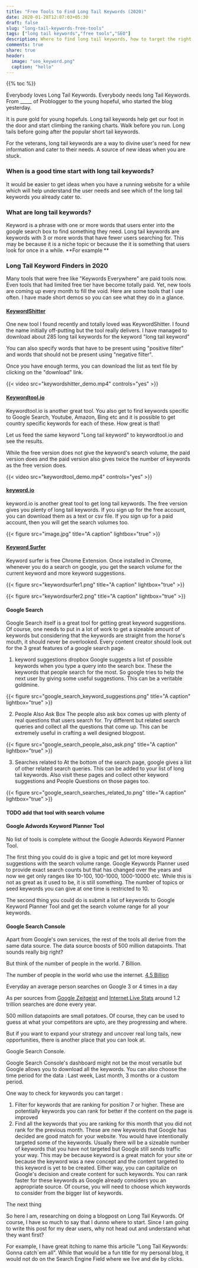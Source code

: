 ```yaml
---
title: "Free Tools to Find Long Tail Keywords (2020)"
date: 2020-01-28T12:07:03+05:30
draft: false
slug: "long-tail-keywords-free-tools"
tags: ["long tail keywords","free tools","SEO"]
description: Where to find long tail keywords, how to target the right keywords at the right demographic and how to effectively use long tail keywords in SEO.
comments: true
share: true
header:
  image: "seo_keyword.png"
  caption: "hello"
---
```




{{% toc %}}

Everybody loves Long Tail Keywords. Everybody needs long Tail Keywords. From _____ of Problogger to the young hopeful, who started the blog yesterday.

It is pure gold for young hopefuls.  Long tail keywords help get our foot in the door and start climbing the ranking charts. Walk before you run. Long tails before going after the popular short tail keywords.

For the veterans, long tail keywords are a way to divine user's need for new information and cater to their needs. A source of new ideas when you are stuck.

### When is a good time start with long tail keywords?

It would be easier to get ideas when you have a running website for a while which will help understand the user needs and see which of the long tail keywords you already cater to.


### What are long tail keywords?
Keyword is a phrase with one or more words that users enter into the google search box to find something they need. Long tail keywords are keywords with 3 or more words that have fewer users searching for. This may be because it is a niche topic or because the it is something that users look for once in a while. **For example **

### Long Tail Keyword Finders in 2020
Many tools that were free like "Keywords Everywhere" are paid tools now. Even tools that had limited free tier have become totally paid. Yet, new tools are coming up every month to fill the void.  Here are some tools that I use often. I have made short demos so you can see what they do in a glance.

#### [KeywordShitter](https://keywordshitter.com/)
One new tool I found recently and totally loved was KeywordShitter. I found the name initially off-putting but the tool really delivers. I have managed to download about 285 long tail keywords for the keyword "long tail keyword"

You can also specify words that have to be present using "positive filter" and words that should not be present using "negative filter".

Once you have enough terms, you can download the list as text file by clicking on the "download" link.

{{< video src="keywordshitter_demo.mp4" controls="yes" >}}

#### [Keywordtool.io](keywordtool.io)

Keywordtool.io is another great tool.  You also get to find keywords specific to Google Search, Youtube, Amazon, Bing etc and it is possible to get country specific keywords for each of these. How great is that!

Let us feed the same keyword "Long tail keyword" to keywordtool.io and see the results.

While the free version does not give the keyword's search volume, the paid version does and the paid version also gives twice the number of keywords as the free version does.

{{< video src="keywordtool_demo.mp4" controls="yes" >}}

#### [keyword.io](keyword.io)
keyword.io is another great tool to get long tail keywords. The free version gives you plenty of long tail keywords. If you sign up for the free account, you can download them as a text or csv file. If you sign up for a paid account, then you will get the search volumes too.

{{< figure src="image.jpg" title="A caption" lightbox="true" >}}

#### [Keyword Surfer]()
Keyword surfer is free Chrome Extension. Once installed in Chrome, whenever you do a search on google, you get the search volume for the current keyword and more keyword suggestions.

{{< figure src="keywordsurfer1.png" title="A caption" lightbox="true" >}}



{{< figure src="keywordsurfer2.png" title="A caption" lightbox="true" >}}

#### Google Search
Google Search itself is a great tool for getting great keyword suggestions. Of course, one needs to put in a lot of work to get a sizeable amount of keywords but considering that the keywords are straight from the horse's mouth, it should never be overlooked. Every content creator should look out for the 3 great features of a google search page.

1. keyword suggestions dropbox
  Google suggests a list of possible keywords when you type a query into the search box. These the keywords that people search for the most. So google tries to help the next user by giving some useful suggestions. This can be a veritable goldmine.

  {{< figure src="google_search_keyword_suggestions.png" title="A caption" lightbox="true" >}}

2. People Also Ask Box
  The people also ask box comes up with plenty of real questions that users search for. Try different but related search queries and collect all the questions that come up.  This can be extremely useful in crafting a well designed blogpost.

  {{< figure src="google_search_people_also_ask.png" title="A caption" lightbox="true" >}}

3. Searches related to
  At the bottom of the search page, google gives a list of other related search queries. This can be added to your list of long tail keywords. Also visit these pages and collect other keyword suggestions and People Questions on those pages too.

  {{< figure src="google_search_searches_related_to.png" title="A caption" lightbox="true" >}}

  

#### TODO add that tool with search volume
#### Google Adwords Keyword Planner Tool
No list of tools is complete without the Google Adwords Keyword Planner Tool.

The first thing you could do is give a topic and get lot more keyword suggestions with the search volume range. Google Keywords Planner used to provide exact search counts but that has changed over the years and now we get only ranges like 10-100, 100-1000, 1000-10000 etc.  While this is not as great as it used to be, it is still something.  The number of topics or seed keywords you can give at one time is restricted to 10.

The second thing you could do is submit a list of keywords to Google Keyword Planner Tool and get the search volume range for all your keywords.


#### Google Search Console
Apart from Google's own services, the rest of the tools all derive from the same data source. The data source boosts of 500 million datapoints. That sounds really big right?

But think of the number of people in the world. 7 Billion.

The number of people in the world who use the internet. [4.5 Billion](https://www.internetworldstats.com/stats.htm)

Everyday an average person searches on Google 3 or 4 times in a day

As per sources from [Google Zeitgeist](https://archive.google.com/zeitgeist/2012/#the-world) and [Internet Live Stats](https://www.internetlivestats.com/google-search-statistics/) around 1.2 trillion searches are done every year.


500 million datapoints are small potatoes. Of course, they can be used to guess at what your competitors are upto, are they progressing and where.

But if you want to expand your strategy and uncover real long tails, new opportunities, there is another place that you can look at.

Google Search Console.

Google Search Console's dashboard might not be the most versatile but Google allows you to download all the keywords. You can also choose the time period for the data : Last week, Last month, 3 months or a custom period.

One way to check for keywords you can target :

1. Filter for keywords that are ranking for position 7 or higher. These are potentially keywords you can rank for better if the content on the page is improved
2. Find all the keywords that you are ranking for this month that you did not rank for the previous month.  These are new keywords that Google has decided are good match for your website. You would have intentionally targeted some of the keywords. Usually there will be a sizeable number of keywords that you have not targeted but Google still sends traffic your way. This may be because keyword is a great match for your site or because the keyword was a new concept and the content targeted to this keyword is yet to be created. Either way, you can capitalize on Google's decision and create content for such keywords.  You can rank faster for these keywords as Google already considers you an appropriate source. Of course, you will need to choose which keywords to consider from the bigger list of keywords.




The next thing

So here I am, researching on doing a blogpost on Long Tail Keywords. Of course, I have so much to say that I dunno where to start. Since I am going to write this post for my dear users, why not head out and understand what they want first?


For example, I have great itching to name this articile "Long Tail Keywords: Gonna catch`em all". While that would be a fun title for my personal blog, it would not do on the Search Engine Field where we live and die by clicks.
